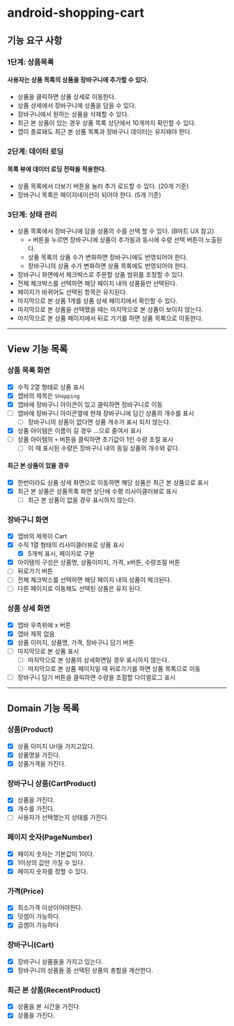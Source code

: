 # android-shopping-cart

## 기능 요구 사항

### 1단계: 상품목록

#### 사용자는 상품 목록의 상품을 장바구니에 추가할 수 있다.

- 상품을 클릭하면 상품 상세로 이동한다.
- 상품 상세에서 장바구니에 상품을 담을 수 있다.
- 장바구니에서 원하는 상품을 삭제할 수 있다.
- 최근 본 상품이 있는 경우 상품 목록 상단에서 10개까지 확인할 수 있다.
- 앱이 종료돼도 최근 본 상품 목록과 장바구니 데이터는 유지돼야 한다.

### 2단계: 데이터 로딩

#### 목록 뷰에 데이터 로딩 전략을 적용한다.

- 상품 목록에서 더보기 버튼을 눌러 추가 로드할 수 있다. (20개 기준)
- 장바구니 목록은 페이지네이션이 되어야 한다. (5개 기준)

### 3단계: 상태 관리

- 상품 목록에서 장바구니에 담을 상품의 수를 선택 할 수 있다. (B마트 UX 참고)
  - `+` 버튼을 누르면 장바구니에 상품이 추가됨과 동시에 수량 선택 버튼이 노출된다.
  - 상품 목록의 상품 수가 변화하면 장바구니에도 반영되어야 한다.
  - 장바구니의 상품 수가 변화하면 상품 목록에도 반영되어야 한다.
- 장바구니 화면에서 체크박스로 주문할 상품 범위를 조정할 수 있다.
- 전체 체크박스를 선택하면 해당 페이지 내의 상품들만 선택된다.
- 페이지가 바뀌어도 선택된 항목은 유지된다.
- 마지막으로 본 상품 1개를 상품 상세 페이지에서 확인할 수 있다.
- 마지막으로 본 상품을 선택했을 때는 마지막으로 본 상품이 보이지 않는다.
- 마지막으로 본 상품 페이지에서 뒤로 가기를 하면 상품 목록으로 이동한다.

---

## View 기능 목록

### 상품 목록 화면

- [x] 수직 2열 형태로 상품 표시
- [x] 앱바의 제목은 `Shopping`
- [x] 앱바에 장바구니 아이콘이 있고 클릭하면 장바구니로 이동
- [ ] 앱바에 장바구니 아이콘옆에 현재 장바구니에 담긴 상품의 개수를 표시
  - [ ] 장바구니의 상품이 없다면 상품 개수가 표시 되지 않는다.
- [x] 상품 아이템은 이름이 길 경우 ...으로 줄여서 표시
- [ ] 상품 아이템의 `+` 버튼을 클릭하면 초기값이 1인 수량 조절 표시
  - [ ] 이 때 표시된 수량은 장바구니 내의 동일 상품의 개수와 같다.

#### 최근 본 상품이 있을 경우

- [x] 한번이라도 상품 상세 화면으로 이동하면 해당 상품은 최근 본 상품으로 표시
- [x] 최근 본 상품은 상품목록 화면 상단에 수평 리사이클러뷰로 표시
  - [ ] 최근 본 상품이 없을 경우 표시하지 않는다.

### 장바구니 화면

- [x] 앱바의 제목이 Cart
- [x] 수직 1열 형태의 리사이클러뷰로 상품 표시
  - [x] 5개씩 표시, 페이지로 구분
- [x] 아이템의 구성은 상품명, 상품이미지, 가격, x버튼, 수량조절 버튼
- [ ] 뒤로가기 버튼
- [ ] 전체 체크박스를 선택하면 해당 페이지 내의 상품이 체크된다.
- [ ] 다른 페이지로 이동해도 선택된 상품은 유지 된다.

### 상품 상세 화면

- [x] 앱바 우측위에 x 버튼
- [x] 앱바 제목 없음
- [x] 상품 이미지, 상품명, 가격, 장바구니 담기 버튼
- [ ] 마지막으로 본 상품 표시
  - [ ] 마지막으로 본 상품의 상세화면일 경우 표시하지 않는다.
  - [ ] 마지막으로 본 상품 페이지일 때 뒤로가기를 하면 상품 목록으로 이동
- [ ] 장바구니 담기 버튼을 클릭하면 수량을 조절할 다이얼로그 표시
---

## Domain 기능 목록

### 상품(Product)
- [x] 상품 이미지 Url을 가지고있다.
- [x] 상품명을 가진다.
-[x] 상품가격을 가진다.

### 장바구니 상품(CartProduct)
-[x] 상품을 가진다.
-[x] 개수를 가진다.
-[ ] 사용자가 선택했는지 상태를 가진다.

### 페이지 숫자(PageNumber)
-[x] 페이지 숫자는 기본값이 1이다.
-[x] 1이상의 값만 가질 수 있다.
-[x] 페이지 숫자를 정할 수 있다.

### 가격(Price)
-[x] 최소가격 이상이어야한다.
-[x] 덧셈이 가능하다.
-[x] 곱셈이 가능하다

### 장바구니(Cart)

-[x] 장바구니 상품들을 가지고 있는다.
-[x] 장바구니의 상품들 중 선택된 상품의 총합을 계산한다.

### 최근 본 상품(RecentProduct)
-[x] 상품을 본 시간을 가진다.
-[x] 상품을 가진다.
